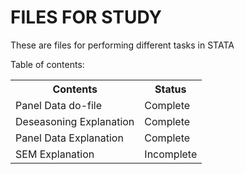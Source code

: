 # FILES FOR STUDY 
These are files for performing different tasks in STATA

Table of contents: 
<table>
<tr>
<th>
Contents
</th>
<th>
Status
</th>
</tr>
<td>
Panel Data do-file
</td>
<td>
Complete
</td>
</tr>
<tr>
<td>
Deseasoning Explanation
</td>
<td>
Complete
</td>
</tr>
<tr>
<td>
Panel Data Explanation
</td>
<td>
Complete
</td>
</tr>
<tr>
<td>
SEM Explanation
</td>
<td>
Incomplete
</tr>